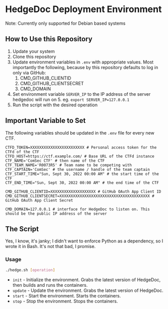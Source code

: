 # HedgeDoc Deployment Environment

Note: Currently only supported for Debian based systems

## How to Use this Repository

1. Update your system
2. Clone this repository
3. Update environment variables in `.env` with appropriate values. Most importantly the following, because by this repository
defaults to log in only via GitHub:
   1. CMD_GITHUB_CLIENTID
   2. CMD_GITHUB_CLIENTSECRET
   3. CMD_DOMAIN
4. Set environment variable `SERVER_IP` to the IP address of the server hedgedoc will run on 
   5. eg. `export SERVER_IP=127.0.0.1`
5. Run the script with the desired operation 

## Important Variable to Set

The following variables should be updated in the `.env` file for every new CTF.

```dotenv
CTFD_TOKEN=XXXXXXXXXXXXXXXXXXXXXXXX # Personal access token for the CTFd of the CTF
CTFD_HOST=https://ctf.example.com/ # Base URL of the CTFd instance
CTF_NAME='ComSec CTF' # then name of the CTF
CTF_TEAM_NAME='R0073R5' # Team name to be competing with
CTF_CAPTAIN='ComSec' # the username / handle of the team captain
CTF_START_TIME="Sun, Sept 30, 2022 00:00 AM" # the start time of the CTF
CTF_END_TIME="Sun, Sept 30, 2022 00:00 AM" # the end time of the CTF

CMD_GITHUB_CLIENTID=XXXXXXXXXXXXXXXXXXXX # GitHub OAuth App Client ID
CMD_GITHUB_CLIENTSECRET=XXXXXXXXXXXXXXXXXXXXXXXXXXXXXXXXXXXXXXXX # GitHub OAuth App Client Secret

CMD_DOMAIN=127.0.0.1 # interface for HedgeDoc to listen on. This should be the public IP address of the server
```

## The Script

Yes, I know, it's janky; I didn't want to enforce Python as a dependency, so I wrote it in Bash. It's not that bad, I promise.

### Usage

```bash
./hedge.sh [operation]
```

- `init` - Initialize the environment. Grabs the latest version of HedgeDoc, then builds and runs the containers.
- `update` - Update the environment. Grabs the latest version of HedgeDoc.
- `start` - Start the environment. Starts the containers.
- `stop` - Stop the environment. Stops the containers.
